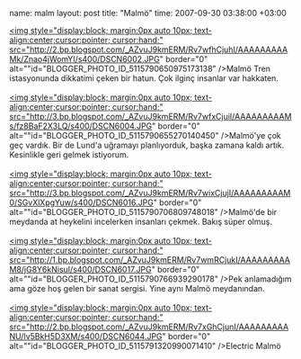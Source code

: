 name: malm
layout: post
title: "Malmö"
time: 2007-09-30 03:38:00 +03:00

<a href="http://2.bp.blogspot.com/_AZvuJ9kmERM/Rv7wfhCjuhI/AAAAAAAAAMk/Znao4jWomYI/s1600-h/DSCN6002.JPG"><img style="display:block; margin:0px auto 10px; text-align:center;cursor:pointer; cursor:hand;" src="http://2.bp.blogspot.com/_AZvuJ9kmERM/Rv7wfhCjuhI/AAAAAAAAAMk/Znao4jWomYI/s400/DSCN6002.JPG" border="0" alt=""id="BLOGGER_PHOTO_ID_5115790650975173138" />Malmö Tren istasyonunda dikkatimi çeken bir hatun. Çok ilginç insanlar var hakkaten.</a><br /><br /><a href="http://3.bp.blogspot.com/_AZvuJ9kmERM/Rv7wfxCjuiI/AAAAAAAAAMs/fz8BaF2X3LQ/s1600-h/DSCN6004.JPG"><img style="display:block; margin:0px auto 10px; text-align:center;cursor:pointer; cursor:hand;" src="http://3.bp.blogspot.com/_AZvuJ9kmERM/Rv7wfxCjuiI/AAAAAAAAAMs/fz8BaF2X3LQ/s400/DSCN6004.JPG" border="0" alt=""id="BLOGGER_PHOTO_ID_5115790655270140450" />Malmö'ye çok geç vardık. Bir de Lund'a uğramayı planlıyorduk, başka zamana kaldı artık. Kesinlikle geri gelmek istiyorum.</a><br /><br /><a href="http://3.bp.blogspot.com/_AZvuJ9kmERM/Rv7wixCjujI/AAAAAAAAAM0/SGvXlXpgYuw/s1600-h/DSCN6016.JPG"><img style="display:block; margin:0px auto 10px; text-align:center;cursor:pointer; cursor:hand;" src="http://3.bp.blogspot.com/_AZvuJ9kmERM/Rv7wixCjujI/AAAAAAAAAM0/SGvXlXpgYuw/s400/DSCN6016.JPG" border="0" alt=""id="BLOGGER_PHOTO_ID_5115790706809748018" />Malmö'de bir meydanda at heykelini incelerken insanları çekmek. Bakış süper olmuş.</a><br /><br /><a href="http://1.bp.blogspot.com/_AZvuJ9kmERM/Rv7wmRCjukI/AAAAAAAAAM8/jG8Y6kNisuI/s1600-h/DSCN6017.JPG"><img style="display:block; margin:0px auto 10px; text-align:center;cursor:pointer; cursor:hand;" src="http://1.bp.blogspot.com/_AZvuJ9kmERM/Rv7wmRCjukI/AAAAAAAAAM8/jG8Y6kNisuI/s400/DSCN6017.JPG" border="0" alt=""id="BLOGGER_PHOTO_ID_5115790766939290178" />Pek anlamadığım ama göze hoş gelen bir sanat sergisi. Yine aynı Malmö meydanından.</a><br /><br /><a href="http://2.bp.blogspot.com/_AZvuJ9kmERM/Rv7xGhCjunI/AAAAAAAAANU/Iv5BkH5D3XM/s1600-h/DSCN6044.JPG"><img style="display:block; margin:0px auto 10px; text-align:center;cursor:pointer; cursor:hand;" src="http://2.bp.blogspot.com/_AZvuJ9kmERM/Rv7xGhCjunI/AAAAAAAAANU/Iv5BkH5D3XM/s400/DSCN6044.JPG" border="0" alt=""id="BLOGGER_PHOTO_ID_5115791320990071410" />Electric Malmö</a>
